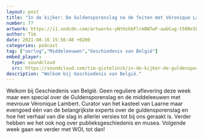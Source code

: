 ```yaml
---
layout: post
title: "In de kijker: De Guldensporenslag na de feiten met Véronique Lambert"
number: 77
artwork: https://i1.sndcdn.com/artworks-yNtHzkbFlrm8W7wF-aabCug-t500x500.jpg
author: Tim
date: 2021-08-16 15:56:48 +0200
categories: podcast
tag: ["oorlog","Middeleeuwen","Geschiedenis van België"]
embed_player:
  type: soundcloud
  src: https://soundcloud.com/tim-gistelinck/in-de-kijker-de-guldensporenslag-na-de-feiten-met-veronique-lambert
description: "Welkom bij Geschiedenis van België."
---
```

Welkom bij Geschiedenis van België. Geen reguliere aflevering deze week maar een special over de Guldensporenslag en de middeleeuwen met mevrouw Véronique Lambert. Curator van het kasteel van Laarne maar evengoed één van de belangrijkste experts over de guldensporenslag en hoe het verhaal van die slag in allerlei versies tot bij ons geraakt is. Verder hebben we het ook nog over publieksgeschiedenis en musea. Volgende week gaan we verder met WOI, tot dan!